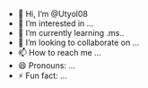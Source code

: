 - 👋 Hi, I’m @Utyol08
- 👀 I’m interested in ...
- 🌱 I’m currently learning .ms..
- 💞️ I’m looking to collaborate on ...
- 📫 How to reach me ...
- 😄 Pronouns: ...
- ⚡ Fun fact: ...

<!---
Utyol08/Utyol08 is a ✨ special ✨ repository because its `README.md` (this file) appears on your GitHub profile.
You can click the Preview link to take a look at your changes.
--->
